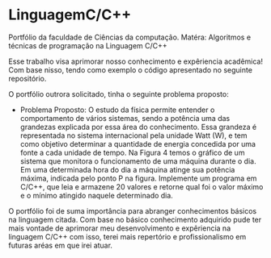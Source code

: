 # LinguagemC/C++
Portfólio da faculdade de Ciências da computação. Matéra: Algoritmos e técnicas de programação na Linguagem C/C++ 

Esse trabalho visa aprimorar nosso conhecimento e expêriencia acadêmica! 
Com base nisso, tendo como exemplo o código apresentado no seguinte repositório. 

O portfólio outrora solicitado, tinha o seguinte problema proposto:

- Problema Proposto: O estudo da física permite entender o comportamento de 
vários sistemas, sendo a potência uma das grandezas explicada por essa área do 
conhecimento. Essa grandeza é representada no sistema internacional pela unidade 
Watt (W), e tem como objetivo determinar a quantidade de energia concedida por uma 
fonte a cada unidade de tempo. Na Figura 4 temos o gráfico de um sistema que 
monitora o funcionamento de uma máquina durante o dia. Em uma determinada hora 
do dia a máquina atinge sua potência máxima, indicada pelo ponto P na figura. 
Implemente um programa em C/C++, que leia e armazene 20 valores e retorne qual 
foi o valor máximo e o mínimo atingido naquele determinado dia.

O portfólio foi de suma importância para abranger conhecimentos básicos na linguagem citada. 
Com base no básico conhecimento adquirido pude ter mais vontade de aprimorar meu desenvolvimento
e expêriencia na linguagem C/C++ com isso, terei mais repertório e profissionalismo em futuras aréas
em que irei atuar.



